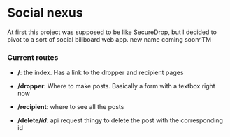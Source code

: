 # Social nexus  
 
At first this project was supposed to be like SecureDrop, but I decided to pivot to a sort of social billboard web app. new name coming soon^TM

### Current routes

* **/**: the index. Has a link to the dropper and recipient pages

* **/dropper**: Where to make posts. Basically a form with a textbox right now

* **/recipient**: where to see all the posts

* **/delete/_id_**: api request thingy to delete the post with the corresponding id